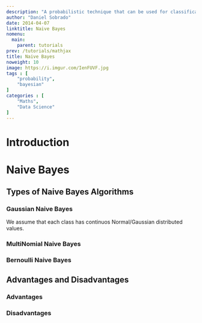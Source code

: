 ```yaml
---
description: "A probabilistic technique that can be used for classification tasks, a really fast algorithm that can scale well and reply in real-time. Still a 'Naive' approach to solve our problems, given that it considers all features independent of each other..."
author: "Daniel Sobrado"
date: 2014-04-07
linktitle: Naive Bayes
nomenu:
  main:
    parent: tutorials
prev: /tutorials/mathjax
title: Naive Bayes
noweight: 10
image: https://i.imgur.com/IenFUVF.jpg
tags : [
    "probability",
    "bayesian"
]
categories : [
    "Maths",
    "Data Science"
]
---
```


# Introduction

# Naive Bayes

## Types of Naive Bayes Algorithms

### Gaussian Naive Bayes

We assume that each class has continuos Normal/Gaussian distributed values.

### MultiNomial Naive Bayes

### Bernoulli Naive Bayes

## Advantages and Disadvantages

### Advantages

### Disadvantages
